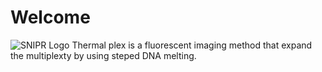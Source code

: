 # Welcome
![SNIPR Logo](thermal_plex.png)
Thermal plex is a fluorescent imaging method that expand the multiplexty by using steped DNA melting.